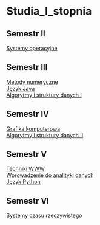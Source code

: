 # Studia_I_stopnia

## Semestr II
[Systemy operacyjne](https://github.com/apetor56/Systemy-operacyjne.git)

## Semestr III
[Metody numeryczne](https://github.com/apetor56/Metody-numeryczne.git) <br>
[Język Java](https://github.com/apetor56/Java.git) <br>
[Algorytmy i struktury danych I](https://github.com/apetor56/Algorytmy-i-struktury-danych-I.git)

## Semestr IV
[Grafika komputerowa](https://github.com/apetor56/Grafika-komputerowa.git) <br>
[Algorytmy i struktury danych II](https://github.com/apetor56/Algorytmy-i-struktury-danych-II.git)

## Semestr V
[Techniki WWW](https://github.com/apetor56/Techniki-WWW.git) <br>
[Wprowadzenie do analityki danych](https://github.com/apetor56/Introduction-to-Data-Science.git) <br>
[Język Python](https://github.com/apetor56/Python.git)

## Semestr VI
[Systemy czasu rzeczywistego](https://github.com/apetor56/Systemy_czasu_rzeczywistego.git)
